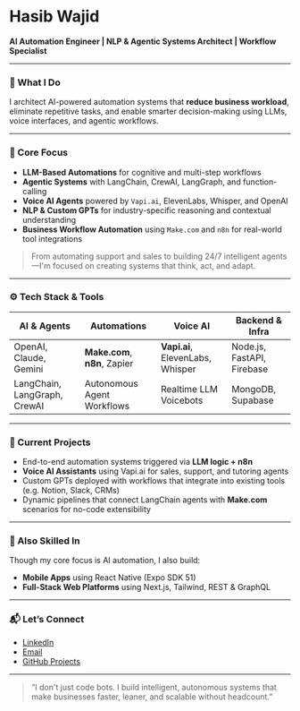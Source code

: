 # Hasib Wajid

**AI Automation Engineer | NLP & Agentic Systems Architect | Workflow Specialist**

---

### 🚀 What I Do

I architect AI-powered automation systems that **reduce business workload**, eliminate repetitive tasks, and enable smarter decision-making using LLMs, voice interfaces, and agentic workflows.

---

### 🧠 Core Focus

- **LLM-Based Automations** for cognitive and multi-step workflows  
- **Agentic Systems** with LangChain, CrewAI, LangGraph, and function-calling  
- **Voice AI Agents** powered by `Vapi.ai`, ElevenLabs, Whisper, and OpenAI  
- **NLP & Custom GPTs** for industry-specific reasoning and contextual understanding  
- **Business Workflow Automation** using `Make.com` and `n8n` for real-world tool integrations

> From automating support and sales to building 24/7 intelligent agents—I'm focused on creating systems that think, act, and adapt.

---

### ⚙️ Tech Stack & Tools

| AI & Agents | Automations | Voice AI | Backend & Infra |
|-------------|--------------|----------|-----------------|
| OpenAI, Claude, Gemini | **Make.com**, **n8n**, Zapier | **Vapi.ai**, ElevenLabs, Whisper | Node.js, FastAPI, Firebase |
| LangChain, LangGraph, CrewAI | Autonomous Agent Workflows | Realtime LLM Voicebots | MongoDB, Supabase |

---

### 📌 Current Projects

- End-to-end automation systems triggered via **LLM logic + n8n**  
- **Voice AI Assistants** using Vapi.ai for sales, support, and tutoring agents  
- Custom GPTs deployed with workflows that integrate into existing tools (e.g. Notion, Slack, CRMs)  
- Dynamic pipelines that connect LangChain agents with **Make.com** scenarios for no-code extensibility

---

### 🧰 Also Skilled In

Though my core focus is AI automation, I also build:

- **Mobile Apps** using React Native (Expo SDK 51)  
- **Full-Stack Web Platforms** using Next.js, Tailwind, REST & GraphQL

---

### 📬 Let’s Connect

- [LinkedIn](https://www.linkedin.com/in/hasibwajid)  
- [Email](mailto:haseebwajidpersonal@gmail.com)  
- [GitHub Projects](https://github.com/hasibwajid)

---

> “I don't just code bots. I build intelligent, autonomous systems that make businesses faster, leaner, and scalable without headcount.”

